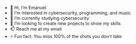 - 👋 Hi, I’m Emanuel
- 👀 I’m interested in cybersecurity, programming, and music
- 🌱 I’m currently studying cybersecurity
- 💞️ I’m looking to create new projects to show my skills
- 📫 Reach me at my email
- ⚡ Fun fact: You miss 100% of the shots you don't take

<!---
em4nu3l-r/em4nu3l-r is a ✨ special ✨ repository because its `README.md` (this file) appears on your GitHub profile.
You can click the Preview link to take a look at your changes.
--->
